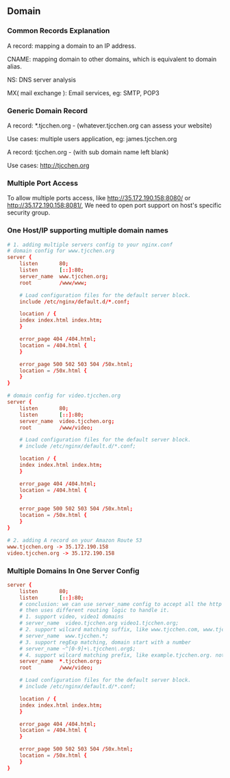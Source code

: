 ## Domain

### Common Records Explanation

A record: mapping a domain to an IP address.

CNAME: mapping domain to other domains, which is equivalent to domain alias.

NS: DNS server analysis

MX( mail exchange ): Email services, eg: SMTP, POP3


### Generic Domain Record

A record: *.tjcchen.org - (whatever.tjcchen.org can assess your website)

Use cases: multiple users application, eg: james.tjcchen.org

A record: tjcchen.org - (with sub domain name left blank)

Use cases: http://tjcchen.org


### Multiple Port Access

To allow multiple ports access, like http://35.172.190.158:8080/ or http://35.172.190.158:8081/,
We need to open port support on host's specific security group.


### One Host/IP supporting multiple domain names

```conf
# 1. adding multiple servers config to your nginx.conf
# domain config for www.tjcchen.org
server {
    listen       80;
    listen       [::]:80;
    server_name  www.tjcchen.org;
    root         /www/www;

    # Load configuration files for the default server block.
    include /etc/nginx/default.d/*.conf;

    location / {
    index index.html index.htm;
    }

    error_page 404 /404.html;
    location = /404.html {
    }

    error_page 500 502 503 504 /50x.html;
    location = /50x.html {
    }
}

# domain config for video.tjcchen.org
server {
    listen       80;
    listen       [::]:80;
    server_name  video.tjcchen.org;
    root         /www/video;

    # Load configuration files for the default server block.
    # include /etc/nginx/default.d/*.conf;

    location / {
    index index.html index.htm;
    }

    error_page 404 /404.html;
    location = /404.html {
    }

    error_page 500 502 503 504 /50x.html;
    location = /50x.html {
    }
}

# 2. adding A record on your Amazon Route 53
www.tjcchen.org -> 35.172.190.158
video.tjcchen.org -> 35.172.190.158
```

### Multiple Domains In One Server Config
```conf
server {
    listen       80;
    listen       [::]:80;
    # conclusion: we can use server_name config to accept all the http requests,
    # then uses different routing logic to handle it.
    # 1. support video, video1 domains
    # server_name  video.tjcchen.org video1.tjcchen.org;
    # 2. support wilcard matching suffix, like www.tjcchen.com, www.tjcchen.ca
    # server_name  www.tjcchen.*;
    # 3. support regExp matching, domain start with a number
    # server_name ~^[0-9]+\.tjcchen\.org$;
    # 4. support wilcard matching prefix, like example.tjcchen.org. note only one server_name directive could exist
    server_name  *.tjcchen.org;
    root         /www/video;

    # Load configuration files for the default server block.
    # include /etc/nginx/default.d/*.conf;

    location / {
    index index.html index.htm;
    }

    error_page 404 /404.html;
    location = /404.html {
    }

    error_page 500 502 503 504 /50x.html;
    location = /50x.html {
    }
}
```